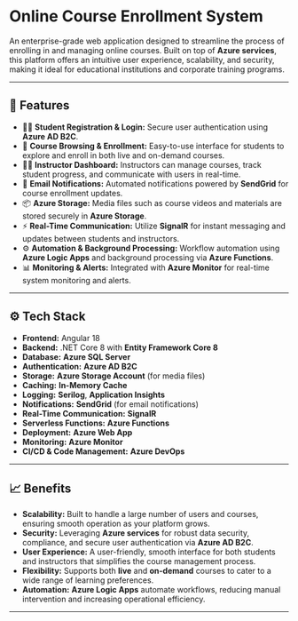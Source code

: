 # Online Course Enrollment System

An enterprise-grade web application designed to streamline the process of enrolling in and managing online courses. Built on top of **Azure services**, this platform offers an intuitive user experience, scalability, and security, making it ideal for educational institutions and corporate training programs.

---

## 🚀 Features

- 🧑‍🎓 **Student Registration & Login:** Secure user authentication using **Azure AD B2C**.
- 📖 **Course Browsing & Enrollment:** Easy-to-use interface for students to explore and enroll in both live and on-demand courses.
- 🧑‍🏫 **Instructor Dashboard:** Instructors can manage courses, track student progress, and communicate with users in real-time.
- 🔔 **Email Notifications:** Automated notifications powered by **SendGrid** for course enrollment updates.
- 📦 **Azure Storage:** Media files such as course videos and materials are stored securely in **Azure Storage**.
- ⚡ **Real-Time Communication:** Utilize **SignalR** for instant messaging and updates between students and instructors.
- ⚙️ **Automation & Background Processing:** Workflow automation using **Azure Logic Apps** and background processing via **Azure Functions**.
- 📊 **Monitoring & Alerts:** Integrated with **Azure Monitor** for real-time system monitoring and alerts.

---

## ⚙️ Tech Stack

- **Frontend:** Angular 18  
- **Backend:** .NET Core 8 with **Entity Framework Core 8**  
- **Database:** **Azure SQL Server**  
- **Authentication:** **Azure AD B2C**  
- **Storage:** **Azure Storage Account** (for media files)  
- **Caching:** **In-Memory Cache**  
- **Logging:** **Serilog**, **Application Insights**  
- **Notifications:** **SendGrid** (for email notifications)  
- **Real-Time Communication:** **SignalR**  
- **Serverless Functions:** **Azure Functions**  
- **Deployment:** **Azure Web App**  
- **Monitoring:** **Azure Monitor**  
- **CI/CD & Code Management:** **Azure DevOps**  

---

## 📈 Benefits

- **Scalability:** Built to handle a large number of users and courses, ensuring smooth operation as your platform grows.
- **Security:** Leveraging **Azure services** for robust data security, compliance, and secure user authentication via **Azure AD B2C**.
- **User Experience:** A user-friendly, smooth interface for both students and instructors that simplifies the course management process.
- **Flexibility:** Supports both **live** and **on-demand** courses to cater to a wide range of learning preferences.
- **Automation:** **Azure Logic Apps** automate workflows, reducing manual intervention and increasing operational efficiency.

---


